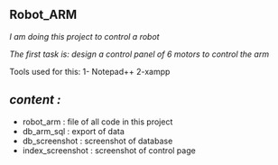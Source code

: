 ## **Robot_ARM**
_I am doing this project to control a robot_

_The first task is: design a control panel of 6 motors to control the arm_

Tools used for this:
1- Notepad++
2-xampp

## _content :_

* robot_arm : file of all code in this project 
* db_arm_sql : export of data
* db_screenshot : screenshot of database 
* index_screenshot : screenshot of control page
